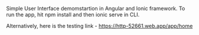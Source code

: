 Simple User Interface demomstartion in Angular and Ionic framework.
To run the app, hit npm install and then ionic serve in CLI.

Alternatively, here is the testing link - https://http-52661.web.app/app/home